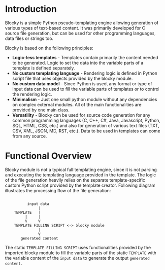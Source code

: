 # Introduction 
Blocky is a simple Python pseudo-templating engine allowing generation of various types of text-based content. It was primarily developed for C source file generation, but can be used for other programming languages, data files or strings too.

Blocky is based on the following principles:

* **Logic-less templates** - Templates contain primarily the content needed to be generated. Logic to set the data into the variable parts of a template is defined separately.
* **No custom templating language** - Rendering logic is defined in Python script file that uses objects provided by the blocky module.
* **No custom data model** - Since Python is used, any format or type of input data can be used to fill the variable parts of templates or to control the rendering logic.
* **Minimalism** - Just one small python module without any dependencies on complex external modules. All of the main functionalities are provided by one main class.
* **Versatility** - Blocky can be used for source code generation for any common programming languages (C, C++, C#, Java, Javascript, Python, SQL, HTML, CSS, etc.) and also for generation of various text files (TXT, CSV, XML, JSON, MD, RST, etc.). Data to be used in templates can come from any source.


# Functional Overview
Blocky module is not a typical full templating engine, since it is not parsing and executing the templating language provided in the template. The logic of the file generation heavily relies on the separate template-specific custom Python script provided by the template creator. Following diagram illustrates the processing flow of the file generation:

```

	      input data
	           |
	TEMPLATE   |  
	     |     |
	     V     V
	TEMPLATE FILLING SCRIPT <-> blocky module
	           |
	           V
	   generated content
```

The static ``TEMPLATE FILLING SCRIPT`` uses functionalities provided by the imported blocky module to fill the variable parts of the static ``TEMPLATE`` with the variable content of the ``input data`` to generate the output ``generated content``.
